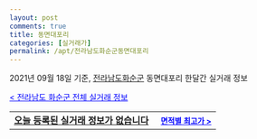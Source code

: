 ```yaml
---
layout: post
comments: true
title: 동면대포리
categories: [실거래가]
permalink: /apt/전라남도화순군동면대포리
---
```


2021년 09월 18일 기준, <a href="/apt/전라남도화순군">전라남도화순군</a> 동면대포리 한달간 실거래 정보

<a style="color: blue;" href="/apt/전라남도화순군">< 전라남도 화순군 전체 실거래 정보</a>
<!---- start ---->
<table>
  <tr>
    <td colspan="4" style="font-weight: bold;"><a href="/apt/전라남도화순군동면대포리{name_without_space}">오늘 등록된 실거래 정보가 없습니다</a> &nbsp;&nbsp;&nbsp; <a style="color: blue; font-size: smaller;" href="/apt/전라남도화순군동면대포리{name_without_space}">면적별 최고가 ></a></td>
  </tr>
    
</table>
<!---- end ---->
    